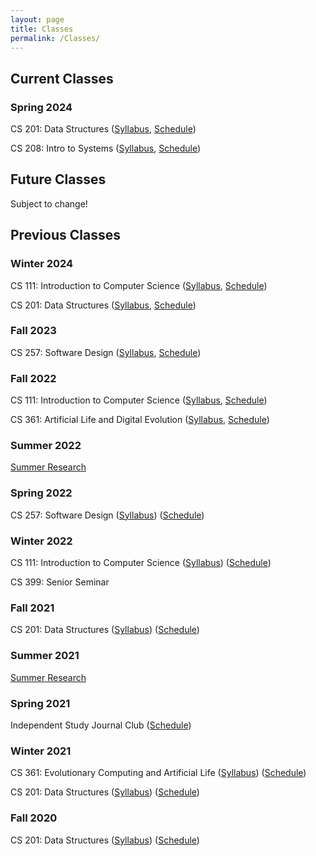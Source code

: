 ```yaml
---
layout: page
title: Classes
permalink: /Classes/
---
```


## Current Classes

### Spring 2024

CS 201: Data Structures ([Syllabus](), [Schedule](/classes/201-s24/schedule))

CS 208: Intro to Systems ([Syllabus](), [Schedule](/classes/208-s24/schedule))

## Future Classes
Subject to change!


## Previous Classes

### Winter 2024

CS 111: Introduction to Computer Science ([Syllabus](/classes/111-w24/syllabus), [Schedule](/classes/111-w24/schedule))

CS 201: Data Structures ([Syllabus](/classes/201-w24/syllabus), [Schedule](/classes/201-w24/schedule))

### Fall 2023

CS 257: Software Design ([Syllabus](/classes/257-f23/syllabus), [Schedule](/classes/257-f23/schedule))

### Fall 2022

CS 111: Introduction to Computer Science ([Syllabus](/classes/111-f22/syllabus), [Schedule](/classes/111-f22/schedule))

CS 361: Artificial Life and Digital Evolution ([Syllabus](/classes/361-f22/syllabus), [Schedule](/classes/361-f22/schedule))

### Summer 2022

[Summer Research](/classes/summer-22/schedule)

### Spring 2022

CS 257: Software Design ([Syllabus](/classes/257-s22/syllabus)) ([Schedule](/classes/257-s22/schedule))

### Winter 2022

CS 111: Introduction to Computer Science ([Syllabus](/classes/111-w22/syllabus)) ([Schedule](/classes/111-w22/schedule))

CS 399: Senior Seminar

### Fall 2021

CS 201: Data Structures ([Syllabus](/classes/201-f21/syllabus)) ([Schedule](/classes/201-f21/schedule))

### Summer 2021

[Summer Research](/classes/summer-21/schedule) 

### Spring 2021

Independent Study Journal Club ([Schedule](/classes/IS-s21/schedule))

### Winter 2021

CS 361: Evolutionary Computing and Artificial Life ([Syllabus](/classes/361-w21/syllabus)) ([Schedule](/classes/361-w21/schedule))

CS 201: Data Structures ([Syllabus](/classes/201-w21/syllabus)) ([Schedule](/classes/201-w21/schedule))

### Fall 2020

CS 201: Data Structures ([Syllabus](/classes/201-f20/syllabus)) ([Schedule](/classes/201-f20/schedule))
